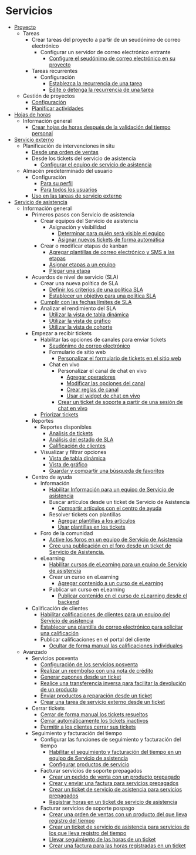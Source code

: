 # Servicios

  * [Proyecto](services/project.html)
    * Tareas
      * Crear tareas del proyecto a partir de un seudónimo de correo electrónico
        * Configurar un servidor de correo electrónico entrante
          * [Configure el seudónimo de correo electrónico en su proyecto](services/project/tasks/email_alias.html#configure-the-email-alias-in-your-project)
      * Tareas recurrentes
        * Configuración
          * [Establezca la recurrencia de una tarea](services/project/tasks/recurring_tasks.html#set-up-task-recurrence)
          * [Edite o detenga la recurrencia de una tarea](services/project/tasks/recurring_tasks.html#edit-or-stop-task-recurrence)
    * Gestión de proyectos
      * [Configuración](services/project/project_management.html#configuration)
      * [Planificar actividades](services/project/project_management.html#scheduling-activities)
  * [Hojas de horas](services/timesheets.html)
    * Información general
      * [Crear hojas de horas después de la validación del tiempo personal](services/timesheets/overview/time_off.html)
  * [Servicio externo](services/field_service.html)
    * Planificación de intervenciones in situ
      * [Desde una orden de ventas](services/field_service/onsite_interventions.html#from-a-sales-order)
      * Desde los tickets del servicio de asistencia
        * [Configurar el equipo de servicio de asistencia](services/field_service/onsite_interventions.html#configure-the-helpdesk-team)
    * Almacén predeterminado del usuario
      * Configuración
        * [Para su perfil](services/field_service/default_warehouse.html#for-your-profile)
        * [Para todos los usuarios](services/field_service/default_warehouse.html#for-all-users)
      * [Uso en las tareas de servicio externo](services/field_service/default_warehouse.html#use-in-field-service-tasks)
  * [Servicio de asistencia](services/helpdesk.html)
    * Información general
      * Primeros pasos con Servicio de asistencia
        * Crear equipos del Servicio de asistencia
          * Asignación y visibilidad
            * [Determinar para quién será visible el equipo](services/helpdesk/overview/getting_started.html#determine-to-whom-the-team-will-be-visible)
            * [Asignar nuevos tickets de forma automática](services/helpdesk/overview/getting_started.html#automatically-assign-new-tickets)
        * Crear o modificar etapas de kanban
          * [Agregar plantillas de correo electrónico y SMS a las etapas](services/helpdesk/overview/getting_started.html#add-email-and-sms-templates-to-stages)
          * [Asignar etapas a un equipo](services/helpdesk/overview/getting_started.html#assign-stages-to-a-team)
          * [Plegar una etapa](services/helpdesk/overview/getting_started.html#fold-a-stage)
      * Acuerdos de nivel de servicio (SLA)
        * Crear una nueva política de SLA
          * [Definir los criterios de una política SLA](services/helpdesk/overview/sla.html#define-the-criteria-for-an-sla-policy)
          * [Establecer un objetivo para una política SLA](services/helpdesk/overview/sla.html#establish-a-target-for-an-sla-policy)
        * [Cumplir con las fechas límites de SLA](services/helpdesk/overview/sla.html#meeting-sla-deadlines)
        * Analizar el rendimiento del SLA
          * [Utilizar la vista de tabla dinámica](services/helpdesk/overview/sla.html#using-the-pivot-view)
          * [Utilizar la vista de gráfico](services/helpdesk/overview/sla.html#using-the-graph-view)
          * [Utilizar la vista de cohorte](services/helpdesk/overview/sla.html#using-the-cohort-view)
      * Empezar a recibir tickets
        * Habilitar las opciones de canales para enviar tickets
          * [Seudónimo de correo electrónico](services/helpdesk/overview/receiving_tickets.html#email-alias)
          * Formulario de sitio web
            * [Personalizar el formulario de tickets en el sitio web](services/helpdesk/overview/receiving_tickets.html#customize-the-website-ticket-form)
          * Chat en vivo
            * Personalizar el canal de chat en vivo
              * [Agregar operadores](services/helpdesk/overview/receiving_tickets.html#add-operators)
              * [Modificar las opciones del canal](services/helpdesk/overview/receiving_tickets.html#modify-channel-options)
              * [Crear reglas de canal](services/helpdesk/overview/receiving_tickets.html#create-channel-rules)
              * [Usar el widget de chat en vivo](services/helpdesk/overview/receiving_tickets.html#use-the-live-chat-widget)
            * [Crear un ticket de soporte a partir de una sesión de chat en vivo](services/helpdesk/overview/receiving_tickets.html#create-a-support-ticket-from-a-live-chat-session)
        * [Priorizar tickets](services/helpdesk/overview/receiving_tickets.html#prioritizing-tickets)
      * Reportes
        * Reportes disponibles
          * [Analisis de tickets](services/helpdesk/overview/reports.html#ticket-analysis)
          * [Análisis del estado de SLA](services/helpdesk/overview/reports.html#sla-status-analysis)
          * [Calificación de clientes](services/helpdesk/overview/reports.html#customer-ratings)
        * Visualizar y filtrar opciones
          * [Vista de tabla dinámica](services/helpdesk/overview/reports.html#pivot-view)
          * [Vista de gráfico](services/helpdesk/overview/reports.html#graph-view)
          * [Guardar y compartir una búsqueda de favoritos](services/helpdesk/overview/reports.html#save-and-share-a-favorite-search)
      * Centro de ayuda
        * Información
          * [Habilitar Información para un equipo de Servicio de asistencia](services/helpdesk/overview/help_center.html#enable-knowledge-on-a-helpdesk-team)
          * Buscar artículos desde un ticket de Servicio de Asistencia
            * [Compartir artículos con el centro de ayuda](services/helpdesk/overview/help_center.html#share-articles-to-the-help-center)
          * Resolver tickets con plantillas
            * [Agregar plantillas a los artículos](services/helpdesk/overview/help_center.html#add-templates-to-articles)
            * [Usar plantillas en los tickets](services/helpdesk/overview/help_center.html#use-templates-in-tickets)
        * Foro de la comunidad
          * [Active los foros en un equipo de Servicio de Asistencia](services/helpdesk/overview/help_center.html#enable-forums-on-a-helpdesk-team)
          * [Cree una publicación en el foro desde un ticket de Servicio de Asistencia.](services/helpdesk/overview/help_center.html#create-a-forum-post-from-a-helpdesk-ticket)
        * eLearning
          * [Habilitar cursos de eLearning para un equipo de Servicio de asistencia](services/helpdesk/overview/help_center.html#enable-elearning-courses-on-a-helpdesk-team)
          * Crear un curso en eLearning
            * [Agregar contenido a un curso de eLearning](services/helpdesk/overview/help_center.html#add-content-to-an-elearning-course)
          * Publicar un curso en eLearning
            * [Publicar contenido en el curso de eLearning desde el backend](services/helpdesk/overview/help_center.html#publish-elearning-course-contents-from-the-back-end)
      * Calificación de clientes
        * [Habilitar calificaciones de clientes para un equipo del Servicio de asistencia](services/helpdesk/overview/ratings.html#enable-customer-ratings-on-a-helpdesk-team)
        * [Establecer una plantilla de correo electrónico para solicitar una calificación](services/helpdesk/overview/ratings.html#set-a-ratings-request-email-template-on-a-stage)
        * Publicar calificaciones en el portal del cliente
          * [Ocultar de forma manual las calificaciones individuales](services/helpdesk/overview/ratings.html#manually-hide-individual-ratings)
    * Avanzado
      * Servicios posventa
        * [Configuración de los servicios posventa](services/helpdesk/advanced/after_sales.html#set-up-the-after-sales-services)
        * [Realizar un reembolso con una nota de crédito](services/helpdesk/advanced/after_sales.html#issue-a-refund-with-a-credit-note)
        * [Generar cupones desde un ticket](services/helpdesk/advanced/after_sales.html#generate-coupons-from-a-ticket)
        * [Realice una transferencia inversa para facilitar la devolución de un producto](services/helpdesk/advanced/after_sales.html#facilitate-a-product-return-with-a-reverse-transfer)
        * [Enviar productos a reparación desde un ticket](services/helpdesk/advanced/after_sales.html#send-products-for-repair-from-a-ticket)
        * [Crear una tarea de servicio externo desde un ticket](services/helpdesk/advanced/after_sales.html#create-a-field-service-task-from-a-ticket)
      * Cerrar tickets
        * [Cerrar de forma manual los tickets resueltos](services/helpdesk/advanced/close_tickets.html#manually-close-solved-tickets)
        * [Cerrar automáticamente los tickets inactivos](services/helpdesk/advanced/close_tickets.html#automatically-close-inactive-tickets)
        * [Permitir a los clientes cerrar sus tickets](services/helpdesk/advanced/close_tickets.html#allow-customers-to-close-their-own-tickets)
      * Seguimiento y facturación del tiempo
        * Configurar las funciones de seguimiento y facturación del tiempo
          * [Habilitar el seguimiento y facturación del tiempo en un equipo de Servicio de asistencia](services/helpdesk/advanced/track_and_bill.html#enable-track-and-bill-time-on-a-helpdesk-team)
          * [Configurar productos de servicio](services/helpdesk/advanced/track_and_bill.html#configure-service-products)
        * Facturar servicios de soporte prepagados
          * [Crear un pedido de venta con un producto prepagado](services/helpdesk/advanced/track_and_bill.html#create-a-sales-order-with-prepaid-product)
          * [Crear y enviar una factura para servicios prepagados](services/helpdesk/advanced/track_and_bill.html#create-and-send-an-invoice-for-prepaid-services)
          * [Crear un ticket de servicio de asistencia para servicios prepagados](services/helpdesk/advanced/track_and_bill.html#create-helpdesk-ticket-for-prepaid-services)
          * [Registrar horas en un ticket de servicio de asistencia](services/helpdesk/advanced/track_and_bill.html#track-hours-on-helpdesk-ticket)
        * Facturar servicios de soporte pospago
          * [Crear una orden de ventas con un producto del que lleva registro del tiempo](services/helpdesk/advanced/track_and_bill.html#create-a-sales-order-with-a-time-tracked-product)
          * [Crear un ticket de servicio de asistencia para servicios de los que lleva registro del tiempo](services/helpdesk/advanced/track_and_bill.html#create-a-helpdesk-ticket-for-time-tracked-services)
          * [Llevar seguimiento de las horas de un ticket](services/helpdesk/advanced/track_and_bill.html#track-support-hours-on-a-ticket)
          * [Crear una factura para las horas registradas en un ticket](services/helpdesk/advanced/track_and_bill.html#create-an-invoice-for-hours-tracked-on-a-ticket)

